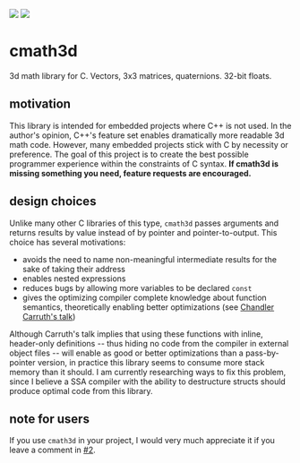 ![](https://github.com/jpreiss/cmath3d/workflows/test/badge.svg)
![](https://img.shields.io/codecov/c/github/jpreiss/cmath3d/CI)

# cmath3d
3d math library for C. Vectors, 3x3 matrices, quaternions. 32-bit floats.

## motivation
This library is intended for embedded projects where C++ is not used.
In the author's opinion, C++'s feature set enables dramatically
more readable 3d math code. However, many embedded projects stick with C
by necessity or preference. The goal of this project is to create the
best possible programmer experience within the constraints of C syntax.
**If cmath3d is missing something you need, feature requests are encouraged.**

## design choices
Unlike many other C libraries of this type, `cmath3d` passes arguments
and returns results by value instead of by pointer and pointer-to-output.
This choice has several motivations:

- avoids the need to name non-meaningful intermediate results for the sake of taking their address
- enables nested expressions
- reduces bugs by allowing more variables to be declared `const`
- gives the optimizing compiler complete knowledge about function semantics,
  theoretically enabling better optimizations 
  (see [Chandler Carruth's talk](https://www.youtube.com/watch?v=eR34r7HOU14))

Although Carruth's talk implies that using these functions with inline, 
header-only definitions -- thus hiding no code from the compiler 
in external object files -- will enable as good or better optimizations
than a pass-by-pointer version, in practice this library seems to consume
more stack memory than it should.
I am currently researching ways to fix this problem, since I believe
a SSA compiler with the ability to destructure structs should produce
optimal code from this library.

## note for users
If you use `cmath3d` in your project,
I would very much appreciate it if you leave a comment in [#2](https://github.com/jpreiss/cmath3d/issues/2).
